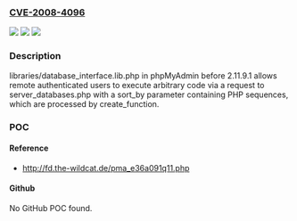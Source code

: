 ### [CVE-2008-4096](https://cve.mitre.org/cgi-bin/cvename.cgi?name=CVE-2008-4096)
![](https://img.shields.io/static/v1?label=Product&message=n%2Fa&color=blue)
![](https://img.shields.io/static/v1?label=Version&message=n%2Fa&color=blue)
![](https://img.shields.io/static/v1?label=Vulnerability&message=n%2Fa&color=brighgreen)

### Description

libraries/database_interface.lib.php in phpMyAdmin before 2.11.9.1 allows remote authenticated users to execute arbitrary code via a request to server_databases.php with a sort_by parameter containing PHP sequences, which are processed by create_function.

### POC

#### Reference
- http://fd.the-wildcat.de/pma_e36a091q11.php

#### Github
No GitHub POC found.

